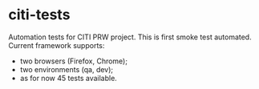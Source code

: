 # citi-tests
Automation tests for CITI PRW project.
This is first smoke test automated.
Current framework supports:
- two browsers (Firefox, Chrome);
- two environments (qa, dev);
- as for now 45 tests available.
